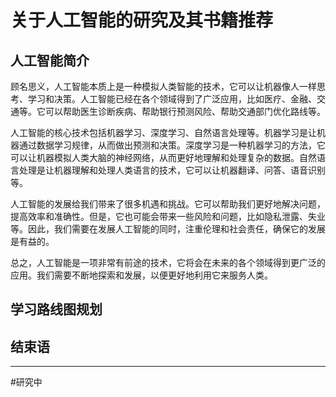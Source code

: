 # 关于人工智能的研究及其书籍推荐

## 人工智能简介

顾名思义，人工智能本质上是一种模拟人类智能的技术，它可以让机器像人一样思考、学习和决策。人工智能已经在各个领域得到了广泛应用，比如医疗、金融、交通等。它可以帮助医生诊断疾病、帮助银行预测风险、帮助交通部门优化路线等。

人工智能的核心技术包括机器学习、深度学习、自然语言处理等。机器学习是让机器通过数据学习规律，从而做出预测和决策。深度学习是一种机器学习的方法，它可以让机器模拟人类大脑的神经网络，从而更好地理解和处理复杂的数据。自然语言处理是让机器理解和处理人类语言的技术，它可以让机器翻译、问答、语音识别等。

人工智能的发展给我们带来了很多机遇和挑战。它可以帮助我们更好地解决问题，提高效率和准确性。但是，它也可能会带来一些风险和问题，比如隐私泄露、失业等。因此，我们需要在发展人工智能的同时，注重伦理和社会责任，确保它的发展是有益的。

总之，人工智能是一项非常有前途的技术，它将会在未来的各个领域得到更广泛的应用。我们需要不断地探索和发展，以便更好地利用它来服务人类。

## 学习路线图规划

## 结束语

---
#研究中
